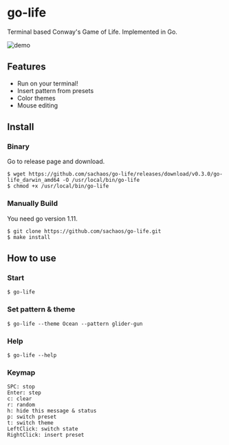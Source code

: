 # go-life

Terminal based Conway's Game of Life. Implemented in Go.

![demo](https://user-images.githubusercontent.com/6121271/47264728-44ec2d80-d557-11e8-8994-d4af53126fe5.gif)

## Features

* Run on your terminal!
* Insert pattern from presets
* Color themes
* Mouse editing

## Install

### Binary

Go to release page and download.

```shell
$ wget https://github.com/sachaos/go-life/releases/download/v0.3.0/go-life_darwin_amd64 -O /usr/local/bin/go-life
$ chmod +x /usr/local/bin/go-life
```

### Manually Build

You need go version 1.11.

```shell
$ git clone https://github.com/sachaos/go-life.git
$ make install
```

## How to use

### Start

```shell
$ go-life
```

### Set pattern & theme

```shell
$ go-life --theme Ocean --pattern glider-gun
```

### Help

```shell
$ go-life --help
```

### Keymap

```
SPC: stop
Enter: step
c: clear
r: random
h: hide this message & status
p: switch preset
t: switch theme
LeftClick: switch state
RightClick: insert preset
```
